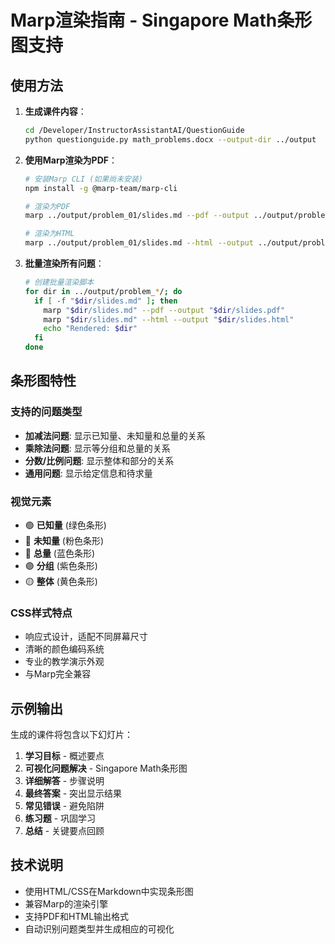 # Marp渲染指南 - Singapore Math条形图支持

## 使用方法

1. **生成课件内容**：
   ```bash
   cd /Developer/InstructorAssistantAI/QuestionGuide
   python questionguide.py math_problems.docx --output-dir ../output
   ```

2. **使用Marp渲染为PDF**：
   ```bash
   # 安装Marp CLI (如果尚未安装)
   npm install -g @marp-team/marp-cli
   
   # 渲染为PDF
   marp ../output/problem_01/slides.md --pdf --output ../output/problem_01/slides.pdf
   
   # 渲染为HTML
   marp ../output/problem_01/slides.md --html --output ../output/problem_01/slides.html
   ```

3. **批量渲染所有问题**：
   ```bash
   # 创建批量渲染脚本
   for dir in ../output/problem_*/; do
     if [ -f "$dir/slides.md" ]; then
       marp "$dir/slides.md" --pdf --output "$dir/slides.pdf"
       marp "$dir/slides.md" --html --output "$dir/slides.html"
       echo "Rendered: $dir"
     fi
   done
   ```

## 条形图特性

### 支持的问题类型
- **加减法问题**: 显示已知量、未知量和总量的关系
- **乘除法问题**: 显示等分组和总量的关系  
- **分数/比例问题**: 显示整体和部分的关系
- **通用问题**: 显示给定信息和待求量

### 视觉元素
- 🟢 **已知量** (绿色条形)
- 🌸 **未知量** (粉色条形)  
- 🔵 **总量** (蓝色条形)
- 🟣 **分组** (紫色条形)
- 🟡 **整体** (黄色条形)

### CSS样式特点
- 响应式设计，适配不同屏幕尺寸
- 清晰的颜色编码系统
- 专业的教学演示外观
- 与Marp完全兼容

## 示例输出

生成的课件将包含以下幻灯片：
1. **学习目标** - 概述要点
2. **可视化问题解决** - Singapore Math条形图
3. **详细解答** - 步骤说明
4. **最终答案** - 突出显示结果
5. **常见错误** - 避免陷阱
6. **练习题** - 巩固学习
7. **总结** - 关键要点回顾

## 技术说明

- 使用HTML/CSS在Markdown中实现条形图
- 兼容Marp的渲染引擎
- 支持PDF和HTML输出格式
- 自动识别问题类型并生成相应的可视化